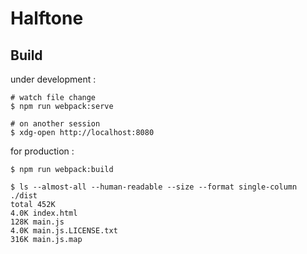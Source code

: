 # Halftone

## Build

under development :

```
# watch file change
$ npm run webpack:serve

# on another session
$ xdg-open http://localhost:8080
```

for production :

```
$ npm run webpack:build

$ ls --almost-all --human-readable --size --format single-column ./dist
total 452K
4.0K index.html
128K main.js
4.0K main.js.LICENSE.txt
316K main.js.map
```
